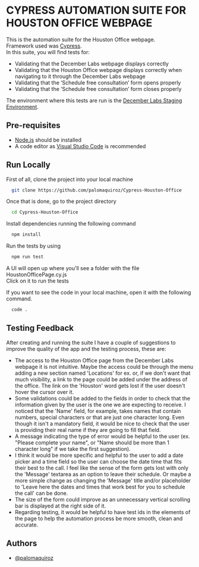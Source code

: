 

# CYPRESS AUTOMATION SUITE FOR HOUSTON OFFICE WEBPAGE

This is the automation suite for the Houston Office webpage.  
Framework used was [Cypress](https://www.cypress.io/).  
In this suite, you will find tests for:
* Validating that the December Labs webpage displays correctly
* Validating that the Houston Office webpage displays correctly when navigating to it through the December Labs webpage
* Validating that the ‘Schedule free consultation’ form opens properly
* Validating that the ‘Schedule free consultation’ form closes properly

The environment where this tests are run is the [December Labs Staging Environment](https://inhouse.decemberlabs.com/).

## Pre-requisites

 - [Node.js](https://nodejs.org/en/) should be installed
 - A code editor as [Visual Studio Code](https://code.visualstudio.com/) is recommended

## Run Locally

First of all, clone the project into your local machine

```bash
  git clone https://github.com/palomaquiroz/Cypress-Houston-Office
```

Once that is done, go to the project directory

```bash
  cd Cypress-Houston-Office
```

Install dependencies running the following command

```bash
  npm install
```

Run the tests by using

```bash
  npm run test
```

A UI will open up where you'll see a folder with the file HoustonOfficePage.cy.js  
Click on it to run the tests

If you want to see the code in your local machine, open it with the following command.

```bash
  code .
```

## Testing Feedback

After creating and running the suite I have a couple of suggestions to improve the quality of the app and the testing process, these are:
* The access to the Houston Office page from the December Labs webpage it is not intuitive. Maybe the access could be through the menu adding a new section named 'Locations' for ex. or, if we don't want that much visibility, a link to the page could be added under the address of the office. The link on the 'Houston' word gets lost if the user doesn't hover the cursor over it.
* Some validations could be added to the fields in order to check that the information given by the user is the one we are expecting to receive. I noticed that the 'Name' field, for example, takes names that contain numbers, special characters or that are just one character long. Even though it isn't a mandatory field, it would be nice to check that the user is providing their real name if they are going to fill that field.
* A message indicating the type of error would be helpful to the user (ex. "Please complete your name", or "Name should be more than 1 character long" if we take the first suggestion).
* I think it would be more specific and helpful to the user to add a date picker and a time field so the user can choose the date time that fits their best to the call. I feel like the sense of the form gets lost with only the 'Message' textarea as an option to leave their schedule. Or maybe a more simple change as changing the 'Message' title and/or placeholder to 'Leave here the dates and times that work best for you to schedule the call' can be done.
* The size of the form could improve as an unnecessary vertical scrolling bar is displayed at the right side of it.
* Regarding testing, it would be helpful to have test ids in the elements of the page to help the automation process be more smooth, clean and accurate.

## Authors

- [@palomaquiroz](https://github.com/palomaquiroz)

